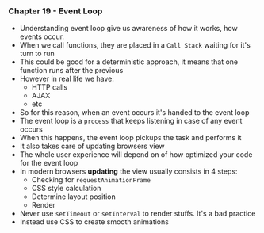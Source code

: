 ### Chapter 19 - Event Loop
- Understanding event loop give us awareness of how it works, how events occur.
- When we call functions, they are placed in a `Call Stack` waiting for it's turn to run
- This could be good for a deterministic approach, it means that one function runs after the previous
- However in real life we have:
  - HTTP calls
  - AJAX
  - etc
- So for this reason, when an event occurs it's handed to the event loop
- The event loop is a `process` that keeps listening in case of any event occurs
- When this happens, the event loop pickups the task and performs it
- It also takes care of updating browsers view
- The whole user experience will depend on of how optimized your code for the event loop
- In modern browsers **updating** the view usually consists in 4 steps:
  - Checking for `requestAnimationFrame`
  - CSS style calculation
  - Determine layout position
  - Render
- Never use `setTimeout` or `setInterval` to render stuffs. It's a bad practice
- Instead use CSS to create smooth animations
